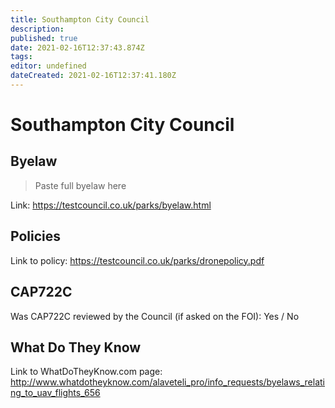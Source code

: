 ```yaml
---
title: Southampton City Council
description: 
published: true
date: 2021-02-16T12:37:43.874Z
tags: 
editor: undefined
dateCreated: 2021-02-16T12:37:41.180Z
---
```


# Southampton City Council


## Byelaw
> Paste full byelaw here

Link:
https://testcouncil.co.uk/parks/byelaw.html

## Policies
Link to policy:
https://testcouncil.co.uk/parks/dronepolicy.pdf

## CAP722C

Was CAP722C reviewed by the Council (if asked on the FOI): Yes / No

## What Do They Know

Link to WhatDoTheyKnow.com page:
http://www.whatdotheyknow.com/alaveteli_pro/info_requests/byelaws_relating_to_uav_flights_656

